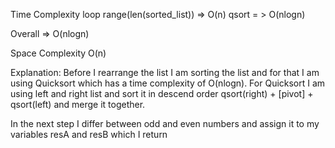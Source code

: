 Time Complexity
loop range(len(sorted_list)) => O(n)
qsort = > O(nlogn)


Overall => O(nlogn)

Space Complexity
O(n)

Explanation:
Before I rearrange the list I am sorting the list and for that I am using Quicksort which has a time complexity of O(nlogn).
For Quicksort I am using left and right list and sort it in descend order qsort(right) + [pivot] + qsort(left) and merge it together.

In the next step I differ between odd and even numbers and assign it to my variables resA and resB which I return

